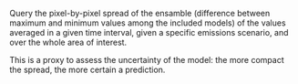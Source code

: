 
Query the pixel-by-pixel spread of the ensamble (difference between
maximum and minimum values among the included models) of the
values averaged in a given time interval, given a specific emissions
scenario, and over the whole area of interest.

This is a proxy to assess the uncertainty of the model: the more
compact the spread, the more certain a prediction.


